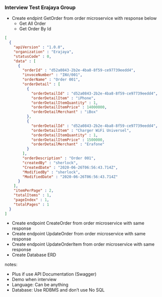 ### Interview Test Erajaya Group

- Create endpint GetOrder from order microservice with response below
   * Get All Order
   * Get Order By Id 

```json
[
  {
    "apiVersion" : "1.0.0",
    "organization" : "Erajaya",
    "statusCode" : 0,
    "data" : [
      {
        "orderId" : "d52a0843-2b2e-4ba8-8f59-ce97739eedd4",
        "invoceNumber" : "INV/001",
        "orderName" : "Order 001",
        "orderDetail" : [
          {
            "orderDetailId" : "d52a0843-2b2e-4ba8-8f59-ce97739eedd4",
            "orderDetailItem" : "iPhone",
            "orderDetailItemQuantity" : 1,
            "orderDetailItemPrice" : 14000000,
            "orderDetailMerchant" : "iBox"
          },
          {
            "orderDetailId" : "d52a0843-2b2e-4ba8-8f59-ce97739eedd4",
            "orderDetailItem" : "Charger WiFi Universel",
            "orderDetailItemQuantity" : 1,
            "orderDetailItemPrice" : 1500000,
            "orderDetailMerchant" : "Erafone"
          }
        ],
        "orderDescription" : "Order 001",
        "createdBy" : "sherlock",
        "CreatedDate" : "2020-06-26T06:56:43.714Z",
        "ModifiedBy" : "sherlock",
        "ModifiedDate" : "2020-06-26T06:56:43.714Z"
      }
    ],
    "itemPerPage" : 2,
    "totalItems" : 1,
    "pageIndex" : 1,
    "totalPages" : 1
  }
]
```

- Create endpoint CreateOrder from order microservice with same response 
- Create endpoint UpdateOrder from order microservice with same response 
- Create endpoint UpdateOrderItem from order microservice with same response 
- Create Database ERD 

notes:
* Plus if use API Documentation (Swagger)
* Demo when interview
* Language: Can be anything
* Database: Use RDBMS and don’t use No SQL